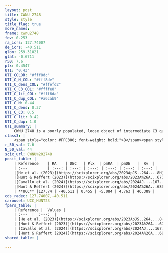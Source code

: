 ```yaml
---
layout: post
title: CWNU 2748
style: style
title_flag: true
more_names: 
fname: cwnu2748
fov: 0.253
ra_icrs: 127.74007
de_icrs: -40.511
glon: 259.31021
glat: -0.6711
r50: 7.6
plx: 0.4547
UTI: "0.43"
UTI_COLOR: "#fff8dc"
UTI_C_N_COL: "#fff8de"
UTI_C_dens_COL: "#ffefd2"
UTI_C_C3_COL: "#ffffe8"
UTI_C_lit_COL: "#fff6da"
UTI_C_dup_COL: "#a6cab9"
UTI_C_N: 0.44
UTI_C_dens: 0.37
UTI_C_C3: 0.5
UTI_C_lit: 0.42
UTI_C_dup: 1.0
UTI_summary: |
    CWNU 2748 is a poorly populated, loose object of intermediate C3 quality. It was recently reported in the literature.
class3: |
    <span style="color: #FFC300; font-weight: bold;">B</span><span style="color: #FFC300; font-weight: bold;">B</span>
r_50_val: 7.6
N_50_val: 44
scix_url: CWNU%202748
posit_table: |
    | Reference    | RA    | DEC   | Plx  | pmRA  | pmDE   |  Rv  |
    | :---         | :---: | :---: | :---: | :---: | :---: | :---: |
    |[He et al. (2023)](https://scixplorer.org/abs/2023ApJS..264....8H) | 127.722 | -40.538 | 0.455 | -5.078 | 4.768 | -- |
    |[Hunt & Reffert (2023)](https://scixplorer.org/abs/2023A%26A...673A.114H) | 127.734 | -40.432 | 0.45 | -5.064 | 4.766 | -- |
    |[Cavallo et al. (2024)](https://scixplorer.org/abs/2024AJ....167...12C) | 127.759 | -40.597 | 0.45 | -- | -- | -- |
    |[Hunt & Reffert (2024)](https://scixplorer.org/abs/2024A%26A...686A..42H) | 127.734 | -40.432 | 0.45 | -5.064 | 4.766 | -- |
    | **UCC** |127.74 | -40.511 | 0.455 | -5.084 | 4.763 | 46.389 | 
cds_radec: 127.74007,-40.511
carousel: UCC_HUNT23
fpars_table: |
    | Reference |  Values |
    | :---  |  :---:  |
    | [He et al. (2023)](https://scixplorer.org/abs/2023ApJS..264....8H) | `A0=3.45, m-M=11.5, logAge=7.25` |
    | [Hunt & Reffert (2023)](https://scixplorer.org/abs/2023A%26A...673A.114H) | `AV50=3.365, diffAV50=2.008, MOD50=11.578, logAge50=7.433` |
    | [Cavallo et al. (2024)](https://scixplorer.org/abs/2024AJ....167...12C) | `AV50=3.38, dMod50=11.75, logAge50=7.84, [Fe/H]50=0.41` |
    | [Hunt & Reffert (2024)](https://scixplorer.org/abs/2024A%26A...686A..42H) | `MassJ=416.851` |
shared_table: |
    
---
```

